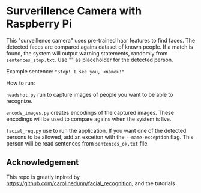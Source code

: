 # Surverillence Camera with Raspberry Pi

This "surveillence camera" uses pre-trained haar features to find faces. 
The detected faces are compared agains dataset of known people. If a match is found,
the system will output warning statements, randomly from `sentences_stop.txt`. 
Use "<name>" as placeholder for the detected person. 

Example sentence:
`"Stop! I see you, <name>!"`

How to run:

`headshot.py` run to capture images of people you want to be able to recognize.

`encode_images.py` creates encodings of the captured images. 
These encodings will be used to compare agains when the system is live.

`facial_req.py` use to run the application. If you want one of the detected 
persons to be allowed, add an excetion with the `--name-exception` flag. 
This person will be read sentences from `sentences_ok.txt` file. 



## Acknowledgement
This repo is greatly inpired by https://github.com/carolinedunn/facial_recognition,
and the tutorials 
